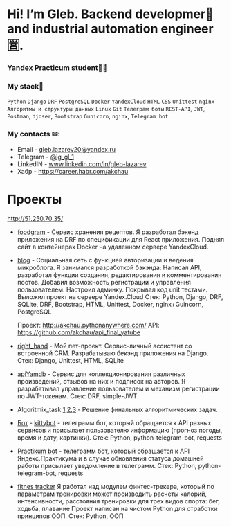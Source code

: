 # Hi! I’m Gleb. Backend developmer🐍 and industrial automation engineer🈺.
### Yandex Practicum student👨‍🎓

### My stack🔧
`Python` `Django` `DRF` `PostgreSQL` `Docker` `YandexCloud` `HTML` `CSS` `Unittest` `nginx` `Алгоритмы и структуры данных` `Linux` `Git` `Телеграм боты` `REST-API`, `JWT`, `Postman`, `djoser`, `Bootstrap` `Gunicorn`, `nginx`, `Telegram bot`

### My сontacts ✉:
- Email - gleb.lazarev20@yandex.ru 
- Telegram - [@lg_gl_1](https://t.me/lg_gl_1)
- LinkedIN - www.linkedin.com/in/gleb-lazarev
- Хабр - https://career.habr.com/akchau

# Проекты

http://51.250.70.35/
- [foodgram](https://github.com/akchau/foodgram-project-react) - Сервис хранения рецептов.
Я разработал бэкенд приложения на DRF по спецификации для React приложения. Поднял сайт
в контейнерах Docker на удаленном сервере YandexCloud.


- [blog](https://github.com/akchau/blog) - Социальная сеть с функцией авторизации и ведения микроблога.
Я занимался разработкой бэкэнда:
Написал API, разработал функции создания, редактирования и комментирования постов. Добавил возможность регистрации и управления пользователем. Настроил админку. Покрывал код unit тестами.
Выложил проект на сервере Yandex.Cloud
Стек: Python, Django, DRF, SQLite, DRF, Bootstrap, HTML, Unittest, Docker, nginx+Guincorn, PostgreSQL

  Проект: http://akchau.pythonanywhere.com/
  API: https://github.com/akchau/api_final_yatube

- [right_hand](https://github.com/akchau/right_hand) - Мой пет-проект. Сервис-личный ассистент со встроенной CRM. Разрабатываю бекэнд приложения на Django.
Стек: Django, Unittest, HTML, SQLite

- [apiYamdb](https://github.com/akchau/api_yamdb) - Сервис для коллекционирования различных произведений, отзывов на них и подписок на авторов.
Я разрабатывал управление пользователем и механизм регистрации по JWT-токенам.
Стек: DRF, simple-JWT

- Algoritmix_task [1](https://github.com/akchau/Algoritmix_task_1_sprint),[2](https://github.com/akchau/Algoritmix_task_2_sprint),[3](https://github.com/akchau/Algoritmix_task_3_sprint) - Решение финальных алгоритмических задач.

- [Бот](https://t.me/AkchauTestBot) - [kittybot](https://github.com/akchau/kittybot) - телеграмм бот, который обращается к API разных сервисов и присылает пользователю информацию (прогноз 
погоды, время и дату, картинки).
Стек: Python, python-telegram-bot, requests

- [Practikum bot](https://github.com/akchau/homework_bot) - телеграмм бот, который обращается к API Яндекс.Практикума и в случае обновления статуса домашней работы присылает уведомление в телеграмм.
Стек: Python, python-telegram-bot, requests

- [fitnes tracker](https://github.com/akchau/fitness_tracker_python) Я работал над модулем финтес-трекера, который по параметрам тренировки может производить расчеты калорий, интенсивности, расстояния тренировки для трех видов спорта: бег, ходьба, плавание
Проект написан на чистом Python для отработки принципов ООП.
Стек: Python, ООП

